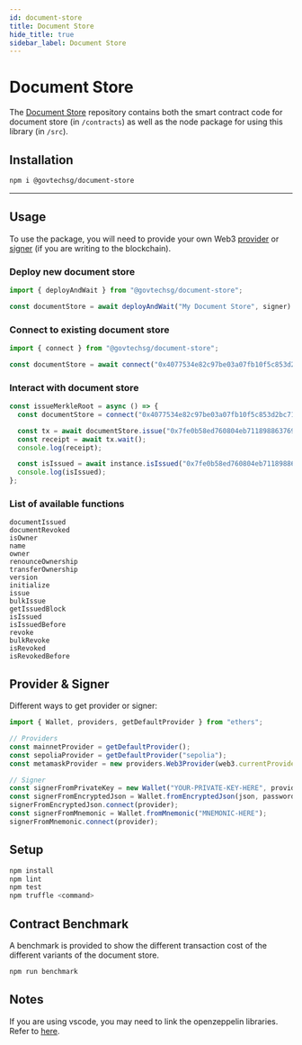 ```yaml
---
id: document-store
title: Document Store
hide_title: true
sidebar_label: Document Store
---
```


# Document Store

The [Document Store](https://github.com/Open-Attestation/document-store) repository contains both the smart contract code for document store (in `/contracts`) as well as the node package for using this library (in `/src`).

## Installation

```sh
npm i @govtechsg/document-store
```

---

## Usage

To use the package, you will need to provide your own Web3 [provider](https://docs.ethers.io/v5/api/providers/api-providers/) or [signer](https://docs.ethers.io/v5/api/signer/#Wallet) (if you are writing to the blockchain).

### Deploy new document store

```ts
import { deployAndWait } from "@govtechsg/document-store";

const documentStore = await deployAndWait("My Document Store", signer).then(console.log);
```

### Connect to existing document store

```ts
import { connect } from "@govtechsg/document-store";

const documentStore = await connect("0x4077534e82c97be03a07fb10f5c853d2bc7161fb", providerOrSigner);
```

### Interact with document store

```ts
const issueMerkleRoot = async () => {
  const documentStore = connect("0x4077534e82c97be03a07fb10f5c853d2bc7161fb", signer);

  const tx = await documentStore.issue("0x7fe0b58ed760804eb7118988637693c4351613be327b56527e55bcd0a8d170d7");
  const receipt = await tx.wait();
  console.log(receipt);

  const isIssued = await instance.isIssued("0x7fe0b58ed760804eb7118988637693c4351613be327b56527e55bcd0a8d170d7");
  console.log(isIssued);
};
```

### List of available functions

```text
documentIssued
documentRevoked
isOwner
name
owner
renounceOwnership
transferOwnership
version
initialize
issue
bulkIssue
getIssuedBlock
isIssued
isIssuedBefore
revoke
bulkRevoke
isRevoked
isRevokedBefore
```

## Provider & Signer

Different ways to get provider or signer:

```ts
import { Wallet, providers, getDefaultProvider } from "ethers";

// Providers
const mainnetProvider = getDefaultProvider();
const sepoliaProvider = getDefaultProvider("sepolia");
const metamaskProvider = new providers.Web3Provider(web3.currentProvider); // Will change network automatically

// Signer
const signerFromPrivateKey = new Wallet("YOUR-PRIVATE-KEY-HERE", provider);
const signerFromEncryptedJson = Wallet.fromEncryptedJson(json, password);
signerFromEncryptedJson.connect(provider);
const signerFromMnemonic = Wallet.fromMnemonic("MNEMONIC-HERE");
signerFromMnemonic.connect(provider);
```

## Setup

```sh
npm install
npm lint
npm test
npm truffle <command>
```

## Contract Benchmark

A benchmark is provided to show the different transaction cost of the different variants of the document store.

```sh
npm run benchmark
```

## Notes

If you are using vscode, you may need to link the openzeppelin libraries. Refer to [here](https://github.com/juanfranblanco/vscode-solidity#openzeppelin).
